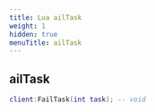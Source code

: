 ```yaml
---
title: Lua ailTask
weight: 1
hidden: true
menuTitle: ailTask
---
```

## ailTask
```lua
client:FailTask(int task); -- void
```